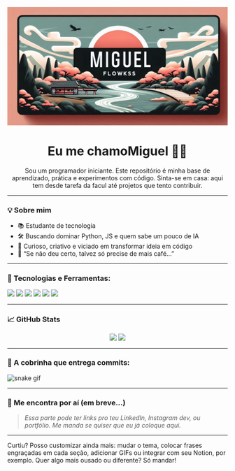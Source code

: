 <!--Banner do Flokinho-->
![Banner do perfil...](./bannernovo.png)

<h1 align="center">Eu me chamoMiguel 👨‍💻</h1>

<p align="center">
Sou um programador iniciante.  
Este repositório é minha base de aprendizado, prática e experimentos com código.  
Sinta-se em casa: aqui tem desde tarefa da facul até projetos que tento contribuir.
</p>

---

### 💡 Sobre mim
- 📚 Estudante de tecnologia
- 🛠️ Buscando dominar Python, JS e quem sabe um pouco de IA 
- 🎯 Curioso, criativo e viciado em transformar ideia em código
- 🧠 “Se não deu certo, talvez só precise de mais café…”

---

### 🧰 Tecnologias e Ferramentas:
<p align="left">
  <img src="https://img.shields.io/badge/-Python-333333?style=flat&logo=python" />
  <img src="https://img.shields.io/badge/-JavaScript-333333?style=flat&logo=javascript" />
  <img src="https://img.shields.io/badge/-HTML5-333333?style=flat&logo=html5" />
  <img src="https://img.shields.io/badge/-CSS3-333333?style=flat&logo=css3" />
  <img src="https://img.shields.io/badge/-Git-333333?style=flat&logo=git" />
  <img src="https://img.shields.io/badge/-VS%20Code-333333?style=flat&logo=visual-studio-code" />
</p>

---

### 📈 GitHub Stats

<p align="center">
  <img src="https://github-readme-stats.vercel.app/api?username=Flowksss&show_icons=true&theme=dark&hide_title=true" height="150" />
  <img src="https://github-readme-stats.vercel.app/api/top-langs/?username=Flowksss&layout=compact&theme=dark" height="150" />
</p>

---

### 🐍 A cobrinha que entrega commits:
![snake gif](https://github.com/Flowksss/Flowksss/blob/output/github-contribution-grid-snake.svg)

---

### 🤙 Me encontra por aí (em breve...)
> *Essa parte pode ter links pro teu LinkedIn, Instagram dev, ou portfólio. Me manda se quiser que eu já coloque aqui.*

---

Curtiu? Posso customizar ainda mais: mudar o tema, colocar frases engraçadas em cada seção, adicionar GIFs ou integrar com seu Notion, por exemplo. Quer algo mais ousado ou diferente? Só mandar!
